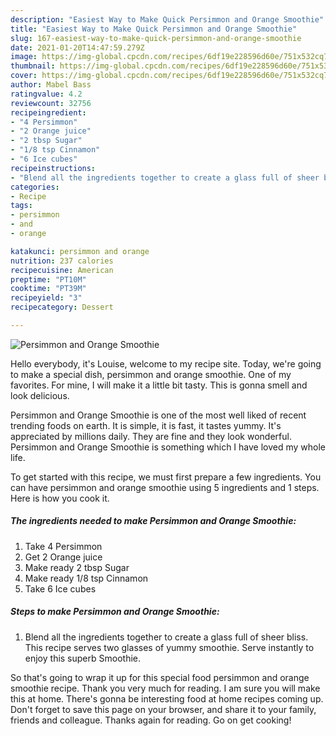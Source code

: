 ```yaml
---
description: "Easiest Way to Make Quick Persimmon and Orange Smoothie"
title: "Easiest Way to Make Quick Persimmon and Orange Smoothie"
slug: 167-easiest-way-to-make-quick-persimmon-and-orange-smoothie
date: 2021-01-20T14:47:59.279Z
image: https://img-global.cpcdn.com/recipes/6df19e228596d60e/751x532cq70/persimmon-and-orange-smoothie-recipe-main-photo.jpg
thumbnail: https://img-global.cpcdn.com/recipes/6df19e228596d60e/751x532cq70/persimmon-and-orange-smoothie-recipe-main-photo.jpg
cover: https://img-global.cpcdn.com/recipes/6df19e228596d60e/751x532cq70/persimmon-and-orange-smoothie-recipe-main-photo.jpg
author: Mabel Bass
ratingvalue: 4.2
reviewcount: 32756
recipeingredient:
- "4 Persimmon"
- "2 Orange juice"
- "2 tbsp Sugar"
- "1/8 tsp Cinnamon"
- "6 Ice cubes"
recipeinstructions:
- "Blend all the ingredients together to create a glass full of sheer bliss. This recipe serves two glasses of yummy smoothie. Serve instantly to enjoy this superb Smoothie."
categories:
- Recipe
tags:
- persimmon
- and
- orange

katakunci: persimmon and orange 
nutrition: 237 calories
recipecuisine: American
preptime: "PT10M"
cooktime: "PT39M"
recipeyield: "3"
recipecategory: Dessert

---
```



![Persimmon and Orange Smoothie](https://img-global.cpcdn.com/recipes/6df19e228596d60e/751x532cq70/persimmon-and-orange-smoothie-recipe-main-photo.jpg)

Hello everybody, it's Louise, welcome to my recipe site. Today, we're going to make a special dish, persimmon and orange smoothie. One of my favorites. For mine, I will make it a little bit tasty. This is gonna smell and look delicious.

Persimmon and Orange Smoothie is one of the most well liked of recent trending foods on earth. It is simple, it is fast, it tastes yummy. It's appreciated by millions daily. They are fine and they look wonderful. Persimmon and Orange Smoothie is something which I have loved my whole life.




To get started with this recipe, we must first prepare a few ingredients. You can have persimmon and orange smoothie using 5 ingredients and 1 steps. Here is how you cook it.

<!--inarticleads1-->

##### The ingredients needed to make Persimmon and Orange Smoothie:

1. Take 4 Persimmon
1. Get 2 Orange juice
1. Make ready 2 tbsp Sugar
1. Make ready 1/8 tsp Cinnamon
1. Take 6 Ice cubes




<!--inarticleads2-->

##### Steps to make Persimmon and Orange Smoothie:

1. Blend all the ingredients together to create a glass full of sheer bliss. This recipe serves two glasses of yummy smoothie. Serve instantly to enjoy this superb Smoothie.




So that's going to wrap it up for this special food persimmon and orange smoothie recipe. Thank you very much for reading. I am sure you will make this at home. There's gonna be interesting food at home recipes coming up. Don't forget to save this page on your browser, and share it to your family, friends and colleague. Thanks again for reading. Go on get cooking!
